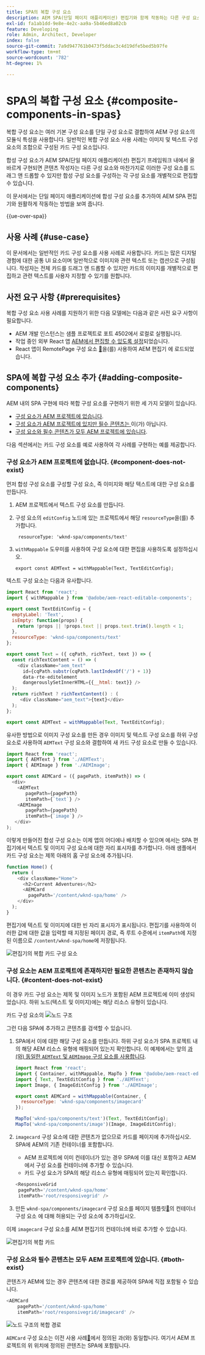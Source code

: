 ```yaml
---
title: SPA의 복합 구성 요소
description: AEM SPA(단일 페이지 애플리케이션) 편집기와 함께 작동하는 다른 구성 요소로 구성된 구성 요소인 복합 구성 요소를 직접 만드는 방법을 알아봅니다.
exl-id: fa1ab1dd-9e8e-4e2c-aa9a-5b46ed8a02cb
feature: Developing
role: Admin, Architect, Developer
index: false
source-git-commit: 7a9d947761b0473f5ddac3c4d19dfe5bed5b97fe
workflow-type: tm+mt
source-wordcount: '782'
ht-degree: 1%

---
```



# SPA의 복합 구성 요소 {#composite-components-in-spas}

복합 구성 요소는 여러 기본 구성 요소를 단일 구성 요소로 결합하여 AEM 구성 요소의 모듈식 특성을 사용합니다. 일반적인 복합 구성 요소 사용 사례는 이미지 및 텍스트 구성 요소의 조합으로 구성된 카드 구성 요소입니다.

합성 구성 요소가 AEM SPA(단일 페이지 애플리케이션) 편집기 프레임워크 내에서 올바르게 구현되면 콘텐츠 작성자는 다른 구성 요소와 마찬가지로 이러한 구성 요소를 드래그 앤 드롭할 수 있지만 합성 구성 요소를 구성하는 각 구성 요소를 개별적으로 편집할 수 있습니다.

이 문서에서는 단일 페이지 애플리케이션에 합성 구성 요소를 추가하여 AEM SPA 편집기와 원활하게 작동하는 방법을 보여 줍니다.

{{ue-over-spa}}

## 사용 사례 {#use-case}

이 문서에서는 일반적인 카드 구성 요소를 사용 사례로 사용합니다. 카드는 많은 디지털 경험에 대한 공통 UI 요소이며 일반적으로 이미지와 관련 텍스트 또는 캡션으로 구성됩니다. 작성자는 전체 카드를 드래그 앤 드롭할 수 있지만 카드의 이미지를 개별적으로 편집하고 관련 텍스트를 사용자 지정할 수 있기를 원합니다.

## 사전 요구 사항 {#prerequisites}

복합 구성 요소 사용 사례를 지원하기 위한 다음 모델에는 다음과 같은 사전 요구 사항이 필요합니다.

* AEM 개발 인스턴스는 샘플 프로젝트로 포트 4502에서 로컬로 실행됩니다.
* 작업 중인 외부 React 앱 [AEM에서 편집할 수 있도록 설정](editing-external-spa.md)되었습니다.
* React 앱이 RemotePage 구성 요소 [&#128279;](remote-page.md)을(를) 사용하여 AEM 편집기 에 로드되었습니다.

## SPA에 복합 구성 요소 추가 {#adding-composite-components}

AEM 내의 SPA 구현에 따라 복합 구성 요소를 구현하기 위한 세 가지 모델이 있습니다.

* [구성 요소가 AEM 프로젝트에 없습니다](#component-does-not-exist).
* [구성 요소가 AEM 프로젝트에 있지만 필수 콘텐츠는 ](#content-does-not-exist)이(가) 아닙니다.
* [구성 요소와 필수 콘텐츠가 모두 AEM 프로젝트에 있습니다](#both-exist).

다음 섹션에서는 카드 구성 요소를 예로 사용하여 각 사례를 구현하는 예를 제공합니다.

### 구성 요소가 AEM 프로젝트에 없습니다. {#component-does-not-exist}

먼저 합성 구성 요소를 구성할 구성 요소, 즉 이미지와 해당 텍스트에 대한 구성 요소를 만듭니다.

1. AEM 프로젝트에서 텍스트 구성 요소를 만듭니다.
1. 구성 요소의 `editConfig` 노드에 있는 프로젝트에서 해당 `resourceType`을(를) 추가합니다.

   ```text
    resourceType: 'wknd-spa/components/text' 
   ```

1. `withMappable` 도우미를 사용하여 구성 요소에 대한 편집을 사용하도록 설정하십시오.

   ```text
   export const AEMText = withMappable(Text, TextEditConfig); 
   ```

텍스트 구성 요소는 다음과 유사합니다.

```javascript
import React from 'react';
import { withMappable } from '@adobe/aem-react-editable-components';

export const TextEditConfig = {
  emptyLabel: 'Text',
  isEmpty: function(props) {
    return !props || !props.text || props.text.trim().length < 1;
  },
  resourceType: 'wknd-spa/components/text'
};

export const Text = ({ cqPath, richText, text }) => {
  const richTextContent = () => (
    <div className="aem_text"
      id={cqPath.substr(cqPath.lastIndexOf('/') + 1)}
      data-rte-editelement
      dangerouslySetInnerHTML={{__html: text}} />
  );
  return richText ? richTextContent() : (
     <div className="aem_text">{text}</div>
  );
};

export const AEMText = withMappable(Text, TextEditConfig);
```

유사한 방법으로 이미지 구성 요소를 만든 경우 이미지 및 텍스트 구성 요소를 하위 구성 요소로 사용하여 `AEMText` 구성 요소와 결합하여 새 카드 구성 요소로 만들 수 있습니다.

```javascript
import React from 'react';
import { AEMText } from './AEMText';
import { AEMImage } from './AEMImage';

export const AEMCard = ({ pagePath, itemPath}) => (
  <div>
    <AEMText
       pagePath={pagePath}
       itemPath={`text`} />
    <AEMImage
       pagePath={pagePath}
       itemPath={`image`} />
   </div>
);
```

이렇게 만들어진 합성 구성 요소는 이제 앱의 어디에나 배치할 수 있으며 에서는 SPA 편집기에서 텍스트 및 이미지 구성 요소에 대한 자리 표시자를 추가합니다. 아래 샘플에서 카드 구성 요소는 제목 아래의 홈 구성 요소에 추가됩니다.

```javascript
function Home() {
  return (
    <div className="Home">
      <h2>Current Adventures</h2>
      <AEMCard
        pagePath='/content/wknd-spa/home' />
    </div>
  );
}
```

편집기에 텍스트 및 이미지에 대한 빈 자리 표시자가 표시됩니다. 편집기를 사용하여 이러한 값에 대한 값을 입력할 때 지정된 페이지 경로, 즉 루트 수준에서 `itemPath`에 지정된 이름으로 `/content/wknd-spa/home`에 저장됩니다.

![편집기의 복합 카드 구성 요소](assets/composite-card.png)

### 구성 요소는 AEM 프로젝트에 존재하지만 필요한 콘텐츠는 존재하지 않습니다. {#content-does-not-exist}

이 경우 카드 구성 요소는 제목 및 이미지 노드가 포함된 AEM 프로젝트에 이미 생성되었습니다. 하위 노드(텍스트 및 이미지)에는 해당 리소스 유형이 있습니다.

카드 구성 요소의 ![노드 구조](assets/composite-node-structure.png)

그런 다음 SPA에 추가하고 콘텐츠를 검색할 수 있습니다.

1. SPA에서 이에 대한 해당 구성 요소를 만듭니다. 하위 구성 요소가 SPA 프로젝트 내의 해당 AEM 리소스 유형에 매핑되어 있는지 확인합니다. 이 예제에서는 앞의 [과(와) 동일한 `AEMText` 및 `AEMImage` 구성 요소를 사용합니다](#component-does-not-exist).

   ```javascript
   import React from 'react';
   import { Container, withMappable, MapTo } from '@adobe/aem-react-editable-components';
   import { Text, TextEditConfig } from './AEMText';
   import Image, { ImageEditConfig } from './AEMImage';
   
   export const AEMCard = withMappable(Container, {
     resourceType: 'wknd-spa/components/imagecard'
   });
   
   MapTo('wknd-spa/components/text')(Text, TextEditConfig);
   MapTo('wknd-spa/components/image')(Image, ImageEditConfig);
   ```

1. `imagecard` 구성 요소에 대한 콘텐츠가 없으므로 카드를 페이지에 추가하십시오. SPA에 AEM의 기존 컨테이너를 포함합니다.
   * AEM 프로젝트에 이미 컨테이너가 있는 경우 SPA에 이를 대신 포함하고 AEM에서 구성 요소를 컨테이너에 추가할 수 있습니다.
   * 카드 구성 요소가 SPA의 해당 리소스 유형에 매핑되어 있는지 확인합니다.

   ```javascript
   <ResponsiveGrid
    pagePath='/content/wknd-spa/home'
    itemPath='root/responsivegrid' />
   ```

1. 만든 `wknd-spa/components/imagecard` 구성 요소를 페이지 템플릿[&#128279;](/help/sites-cloud/authoring/page-editor/templates.md)의 컨테이너 구성 요소 에 대해 허용되는 구성 요소에 추가하십시오.

이제 `imagecard` 구성 요소를 AEM 편집기의 컨테이너에 바로 추가할 수 있습니다.

![편집기의 복합 카드](assets/composite-card.gif)

### 구성 요소와 필수 콘텐츠는 모두 AEM 프로젝트에 있습니다. {#both-exist}

콘텐츠가 AEM에 있는 경우 콘텐츠에 대한 경로를 제공하여 SPA에 직접 포함될 수 있습니다.

```javascript
<AEMCard
    pagePath='/content/wknd-spa/home'
    itemPath='root/responsivegrid/imagecard' />
```

![노드 구조의 복합 경로](assets/composite-path.png)

`AEMCard` 구성 요소는 이전 사용 사례[&#128279;](#content-does-not-exist)에서 정의된 과(와) 동일합니다. 여기서 AEM 프로젝트의 위 위치에 정의된 콘텐츠는 SPA에 포함됩니다.
